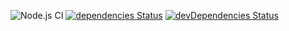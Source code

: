 ![Node.js CI](https://github.com/kyusu/parsing-metal-archives/workflows/Node.js%20CI/badge.svg)
[![dependencies Status](https://david-dm.org/kyusu/parsing-metal-archives/status.svg)](https://david-dm.org/kyusu/parsing-metal-archives)
[![devDependencies Status](https://david-dm.org/kyusu/parsing-metal-archives/dev-status.svg)](https://david-dm.org/kyusu/parsing-metal-archives?type=dev)
